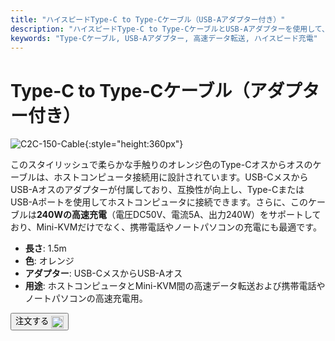 ```yaml
---
title: "ハイスピードType-C to Type-Cケーブル（USB-Aアダプター付き）"
description: "ハイスピードType-C to Type-CケーブルとUSB-Aアダプターを使用して、迅速なデータ転送と充電を実現します。"
keywords: "Type-Cケーブル, USB-Aアダプター, 高速データ転送, ハイスピード充電"
---
```


# Type-C to Type-Cケーブル（アダプター付き）

![C2C-150-Cable](/images/product/part/OP-05-CABLE150-C2C.jpg){:style="height:360px"}

このスタイリッシュで柔らかな手触りのオレンジ色のType-Cオスからオスのケーブルは、ホストコンピュータ接続用に設計されています。USB-CメスからUSB-Aオスのアダプターが付属しており、互換性が向上し、Type-CまたはUSB-Aポートを使用してホストコンピュータに接続できます。さらに、このケーブルは**240Wの高速充電**（電圧DC50V、電流5A、出力240W）をサポートしており、Mini-KVMだけでなく、携帯電話やノートパソコンの充電にも最適です。

- **長さ**: 1.5m
- **色**: オレンジ
- **アダプター**: USB-CメスからUSB-Aオス
- **用途**: ホストコンピュータとMini-KVM間の高速データ転送および携帯電話やノートパソコンの高速充電用。

<button class="md-button" onclick="window.location.href='https://shop.techxartisan.com/products/type-c-cable-with-usb-a-adapter-1-5m-4-11ft-240w-fast-charging-data-transfer-usb2-0'"> 注文する <img src="/images/trademark/txa.svg" alt="TxA Shop" style="vertical-align: middle; height: 20px;"></button>

